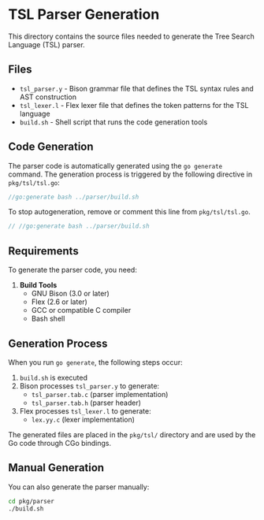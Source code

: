 # TSL Parser Generation

This directory contains the source files needed to generate the Tree Search Language (TSL) parser.

## Files

- `tsl_parser.y` - Bison grammar file that defines the TSL syntax rules and AST construction
- `tsl_lexer.l` - Flex lexer file that defines the token patterns for the TSL language
- `build.sh` - Shell script that runs the code generation tools

## Code Generation

The parser code is automatically generated using the `go generate` command. The generation process is triggered by the following directive in `pkg/tsl/tsl.go`:

```go
//go:generate bash ../parser/build.sh
```

To stop autogeneration, remove or comment this line from `pkg/tsl/tsl.go`.

```go
// //go:generate bash ../parser/build.sh
```

## Requirements

To generate the parser code, you need:

1. **Build Tools**
   - GNU Bison (3.0 or later)
   - Flex (2.6 or later)
   - GCC or compatible C compiler
   - Bash shell

## Generation Process

When you run `go generate`, the following steps occur:

1. `build.sh` is executed
2. Bison processes `tsl_parser.y` to generate:
   - `tsl_parser.tab.c` (parser implementation)
   - `tsl_parser.tab.h` (parser header)
3. Flex processes `tsl_lexer.l` to generate:
   - `lex.yy.c` (lexer implementation)

The generated files are placed in the `pkg/tsl/` directory and are used by the Go code through CGo bindings.

## Manual Generation

You can also generate the parser manually:

```bash
cd pkg/parser
./build.sh
```
